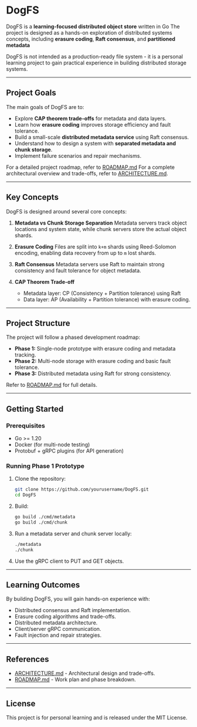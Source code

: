 # DogFS

DogFS is a **learning-focused distributed object store** written in Go
The project is designed as a hands-on exploration of distributed systems concepts, including **erasure coding**, **Raft consensus**, and **partitioned metadata**

DogFS is not intended as a production-ready file system - it is a personal learning project to gain practical experience in building distributed storage systems.

---

## Project Goals

The main goals of DogFS are to:

- Explore **CAP theorem trade-offs** for metadata and data layers.
- Learn how **erasure coding** improves storage efficiency and fault tolerance.
- Build a small-scale **distributed metadata service** using Raft consensus.
- Understand how to design a system with **separated metadata and chunk storage**.
- Implement failure scenarios and repair mechanisms.

For a detailed project roadmap, refer to [ROADMAP.md](docs/ROADMAP.md)
For a complete architectural overview and trade-offs, refer to [ARCHITECTURE.md](docs/ARCHITECTURE.md).

---

## Key Concepts

DogFS is designed around several core concepts:

1. **Metadata vs Chunk Storage Separation**
   Metadata servers track object locations and system state, while chunk servers store the actual object shards.

2. **Erasure Coding**
   Files are split into `k+m` shards using Reed-Solomon encoding, enabling data recovery from up to `m` lost shards.

3. **Raft Consensus**
   Metadata servers use Raft to maintain strong consistency and fault tolerance for object metadata.

4. **CAP Theorem Trade-off**
   - Metadata layer: CP (Consistency + Partition tolerance) using Raft
   - Data layer: AP (Availability + Partition tolerance) with erasure coding.

---

## Project Structure

The project will follow a phased development roadmap:

- **Phase 1:** Single-node prototype with erasure coding and metadata tracking.
- **Phase 2:** Multi-node storage with erasure coding and basic fault tolerance.
- **Phase 3:** Distributed metadata using Raft for strong consistency.

Refer to [ROADMAP.md](docs/ROADMAP.md) for full details.

---

## Getting Started

### Prerequisites
- Go >= 1.20
- Docker (for multi-node testing)
- Protobuf + gRPC plugins (for API generation)

### Running Phase 1 Prototype
1. Clone the repository:
    ```bash
    git clone https://github.com/yourusername/DogFS.git
    cd DogFS
    ```

2. Build:
    ```bash
    go build ./cmd/metadata
    go build ./cmd/chunk
    ```

3. Run a metadata server and chunk server locally:
    ```bash
    ./metadata
    ./chunk
    ```

4. Use the gRPC client to PUT and GET objects.

---

## Learning Outcomes

By building DogFS, you will gain hands-on experience with:
- Distributed consensus and Raft implementation.
- Erasure coding algorithms and trade-offs.
- Distributed metadata architecture.
- Client/server gRPC communication.
- Fault injection and repair strategies.

---

## References

- [ARCHITECTURE.md](docs/ARCHITECTURE.md) - Architectural design and trade-offs.
- [ROADMAP.md](docs/ROADMAP.md) - Work plan and phase breakdown.

---

## License

This project is for personal learning and is released under the MIT License.
